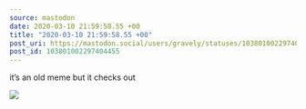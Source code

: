 ```yaml
---
source: mastodon
date: 2020-03-10 21:59:58.55 +00
title: "2020-03-10 21:59:58.55 +00"
post_uri: https://mastodon.social/users/gravely/statuses/103801002297404455
post_id: 103801002297404455
---
```

it’s an old meme but it checks out


![](/images/26138827.jpg)

